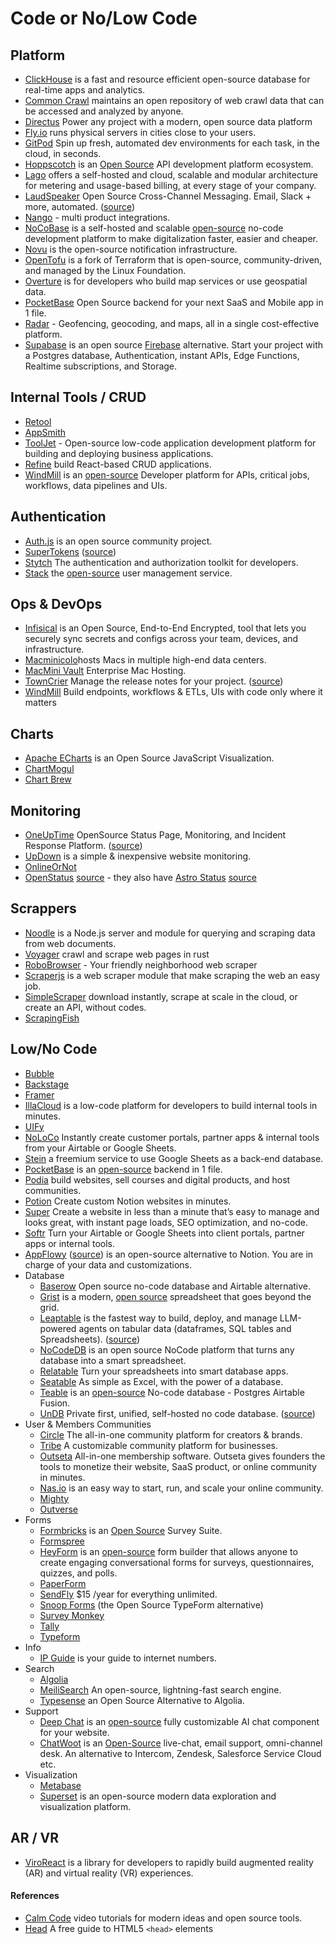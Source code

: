 # Code or No/Low Code

## Platform

- [ClickHouse](https://clickhouse.com) is a fast and resource efficient open-source database for real-time apps and analytics.
- [Common Crawl](https://commoncrawl.org) maintains an open repository of web crawl data that can be accessed and analyzed by anyone.
- [Directus](https://directus.io) Power any project with a modern, open source data platform
- [Fly.io](https://fly.io) runs physical servers in cities close to your users.
- [GitPod](https://www.gitpod.io) Spin up fresh, automated dev environments for each task, in the cloud, in seconds.
- [Hoppscotch](https://hoppscotch.com) is an [Open Source](https://github.com/hoppscotch/hoppscotch) API development platform ecosystem.
- [Lago](https://www.getlago.com) offers a self-hosted and cloud, scalable and modular architecture for metering and usage-based billing, at every stage of your company.
- [LaudSpeaker](https://laudspeaker.com) Open Source Cross-Channel Messaging. Email, Slack + more, automated. ([source](https://github.com/laudspeaker/laudspeaker))
- [Nango](https://www.nango.dev) - multi product integrations.
- [NoCoBase](https://www.nocobase.com) is a self-hosted and scalable [open-source](https://github.com/nocobase/nocobase) no-code development platform to make digitalization faster, easier and cheaper.
- [Novu](https://github.com/novuhq/) is the open-source notification infrastructure.
- [OpenTofu](https://opentofu.org) is a fork of Terraform that is open-source, community-driven, and managed by the Linux Foundation.
- [Overture](https://overturemaps.org) is for developers who build map services or use geospatial data.
- [PocketBase](https://pocketbase.io) Open Source backend for your next SaaS and Mobile app in 1 file.
- [Radar](https://radar.com) - Geofencing, geocoding, and maps, all in a single cost-effective platform.
- [Supabase](https://supabase.com) is an open source [Firebase](https://firebase.google.com) alternative. Start your project with a Postgres database, Authentication, instant APIs, Edge Functions, Realtime subscriptions, and Storage.

## Internal Tools / CRUD

- [Retool](https://retool.com)
- [AppSmith](https://www.appsmith.com)
- [ToolJet](https://www.tooljet.com) - Open-source low-code application development platform for   building and deploying business applications.
- [Refine](https://refine.dev) build React-based CRUD applications.
- [WindMill](https://www.windmill.dev) is an [open-source](https://github.com/windmill-labs/windmill) Developer platform for APIs, critical jobs, workflows, data pipelines and UIs.

## Authentication

- [Auth.js](https://authjs.dev) is an open source community project.
- [SuperTokens](https://supertokens.com) ([source](https://github.com/supertokens))
- [Stytch](https://stytch.com) The authentication and authorization toolkit for developers.
- [Stack](https://stack-auth.com) the [open-source](https://github.com/stackframe-projects/stack) user management service.

## Ops & DevOps

- [Infisical](https://infisical.com) is an Open Source, End-to-End Encrypted, tool that lets you securely sync secrets and configs across your team, devices, and infrastructure.
- [Macminicolo](https://macminicolo.net)hosts Macs in multiple high-end data centers.
- [MacMini Vault](https://www.macminivault.com) Enterprise Mac Hosting.
- [TownCrier](https://towncrier.readthedocs.io/) Manage the release notes for your project. ([source](https://github.com/twisted/towncrier))
- [WindMill](https://windmill.dev) Build endpoints, workflows & ETLs, UIs with code only where it matters

## Charts

- [Apache ECharts](https://echarts.apache.org) is an Open Source JavaScript Visualization.
- [ChartMogul](https://www.chartmogul.com)
- [Chart Brew](https://chartbrew.com)

## Monitoring

- [OneUpTime](https://oneuptime.com) OpenSource Status Page, Monitoring, and Incident Response Platform. ([source](https://github.com/oneuptime/oneuptime))
- [UpDown](https://updown.io) is a simple & inexpensive website monitoring.
- [OnlineOrNot](https://onlineornot.com)
- [OpenStatus](https://www.openstatus.dev) [source](https://github.com/openstatusHQ/openstatus) - they also have [Astro Status](https://astro.openstat.us) [source](https://github.com/openstatusHQ/astro-status-page)

## Scrappers

- [Noodle](http://noodlejs.com) is a Node.js server and module for querying and scraping data from web documents.
- [Voyager](https://github.com/mattsse/voyager) crawl and scrape web pages in rust
- [RoboBrowser](https://github.com/jmcarp/robobrowser) - Your friendly neighborhood web scraper
- [Scraperjs](https://github.com/ruipgil/scraperjs) is a web scraper module that make scraping the web an easy job.
- [SimpleScraper](https://simplescraper.io) download instantly, scrape at scale in the cloud, or create an API, without codes.
- [ScrapingFish](https://scrapingfish.com)

## Low/No Code

- [Bubble](https://bubble.io)
- [Backstage](https://backstage.io)
- [Framer](https://www.framer.com)
- [IllaCloud](https://www.illacloud.com) is a low-code platform for developers to build internal tools in minutes.
- [UIFy](https://uify.io)
- [NoLoCo](https://noloco.io) Instantly create customer portals, partner apps & internal tools from your Airtable or Google Sheets.
- [Stein](https://steinhq.com) a freemium service to use Google Sheets as a back-end database.
- [PocketBase](https://pocketbase.io) is an [open-source](https://github.com/pocketbase/pocketbase) backend in 1 file.
- [Podia](https://www.podia.com) build websites, sell courses and digital products, and host communities.
- [Potion](https://potion.so) Create custom Notion websites in minutes.
- [Super](https://super.so) Create a website in less than a minute that’s easy to manage and looks great, with instant page loads, SEO optimization, and no-code.
- [Softr](https://www.softr.io) Turn your Airtable or Google Sheets into client portals, partner apps or internal tools.
- [AppFlowy](https://appflowy.io) ([source](https://github.com/AppFlowy-IO/appflowy)) is an open-source alternative to Notion. You are in charge of your data and customizations.
- Database
	- [Baserow](https://baserow.io) Open source no-code database and Airtable alternative.
	- [Grist](https://www.getgrist.com) is a modern, [open source](https://github.com/gristlabs) spreadsheet that goes beyond the grid.
	- [Leaptable](https://leaptable.co) is the fastest way to build, deploy, and manage LLM-powered agents on tabular data (dataframes, SQL tables and Spreadsheets). ([source](https://github.com/peterwnjenga/leaptable))
	- [NoCodeDB](https://www.nocodb.com) is an open source NoCode platform that turns any database into a smart spreadsheet.
	- [Relatable](https://www.retable.io) Turn your spreadsheets into smart database apps.
	- [Seatable](https://seatable.io/) As simple as Excel, with the power of a database.
	- [Teable](https://teable.io)  is an [open-source](https://github.com/teableio/teable) No-code database - Postgres Airtable Fusion.
	- [UnDB](https://www.undb.xyz) Private first, unified, self-hosted no code database. ([source](https://github.com/undb-xyz/undb))
- User & Members Communities
	+ [Circle](https://circle.so) The all-in-one community platform for creators &  brands.
	+ [Tribe](https://tribe.so) A customizable community platform for businesses.
	+ [Outseta](https://www.outseta.com) All-in-one membership software. Outseta gives founders the tools to monetize their website, SaaS product, or online community in minutes.
	+ [Nas.io](https://nas.io) is an easy way to start, run, and scale your online community.
	+ [Mighty](https://www.mightynetworks.com)
	+ [Outverse](https://www.outverse.com)
- Forms
	+ [Formbricks](https://formbricks.com) is an [Open Source](https://github.com/formbricks/formbricks) Survey Suite.
	+ [Formspree](https://formspree.io)
	+ [HeyForm](https://heyform.net) is an [open-source](https://github.com/heyform/heyform) form builder that allows anyone to create engaging conversational forms for surveys, questionnaires, quizzes, and polls.
	+ [PaperForm](https://paperform.co)
	+ [SendFly](https://sendfly.io) $15 /year for everything unlimited.
	+ [Snoop Forms](https://snoopforms.com) (the Open Source TypeForm alternative)
	+ [Survey Monkey](https://www.surveymonkey.com)
	+ [Tally](https://tally.so)
	+ [Typeform](https://www.typeform.com)
- Info
	+ [IP Guide](https://ip.guide) is your guide to internet numbers.
- Search
	- [Algolia](https://www.algolia.com)
	- [MeiliSearch](https://www.meilisearch.com) An open-source, lightning-fast search engine.
	- [Typesense](https://typesense.org) an Open Source Alternative to Algolia.
- Support
	- [Deep Chat](https://deepchat.dev) is an [open-source](https://github.com/OvidijusParsiunas/deep-chat) fully customizable AI chat component for your website.
	- [ChatWoot](https://www.chatwoot.com) is an [Open-Source](https://github.com/chatwoot/chatwoot) live-chat, email support, omni-channel desk. An alternative to Intercom, Zendesk, Salesforce Service Cloud etc.
- Visualization
	- [Metabase](https://www.metabase.com)
	- [Superset](https://superset.apache.org) is an open-source modern data exploration and visualization platform.

## AR / VR

- [ViroReact](https://github.com/NativeVision/viro) is a library for developers to rapidly build augmented reality (AR) and virtual reality (VR) experiences. 

#### References

- [Calm Code](https://calmcode.io) video tutorials for modern ideas and open source tools.
- [Head](https://htmlhead.dev) A free guide to HTML5 `<head>` elements